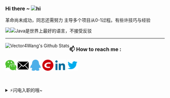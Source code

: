 ### Hi there ~ <img src="https://user-images.githubusercontent.com/1303154/88677602-1635ba80-d120-11ea-84d8-d263ba5fc3c0.gif" width="24px" alt="hi"/>

革命尚未成功，同志还需努力 主导多个项目从0-1过程。有些许技巧与经验

<img align="left" src="https://github-readme-stats.vercel.app/api/top-langs/?username=Vector4Wang" />


<img src="https://github.com/vector4wang/vector4wang/blob/master/images/fun.gif" width = "400" height = "250" alt="Java是世界上最好的语言，不接受反驳" align=center />




---

<img align="left" alt="Vector4Wang's Github Stats" src="https://github-readme-stats.vercel.app/api?username=Vector4Wang&show_icons=true&hide_border=true" />


### :mailbox: How to reach me : 
[<img target="_blank" width = "35" height = "35" src="https://github.com/vector4wang/vector4wang/blob/master/images/wechart.png"/>](https://github.com/vector4wang/vector4wang/blob/master/images/qcord.jpg)
[<img target="_blank" width = "35" height = "35" src="https://github.com/vector4wang/vector4wang/blob/master/images/mail.png"/>](mailto:vector4wang@qq.com)
<a href="tencent://AddContact/?fromId=45&fromSubId=1&subcmd=all&uin=772704457&website=www.oicqzone.com"><img width = "35" height = "35" src="https://github.com/vector4wang/vector4wang/blob/master/images/qq.png"/></a>
[<img target="_blank" width = "35" height = "35" src="https://github.com/vector4wang/vector4wang/blob/master/images/csdn.png"/>](https://blog.csdn.net/qqHJQS)
[<img target="_blank" width = "35" height = "35" src="https://github.com/vector4wang/vector4wang/blob/master/images/linkedin.png"/>](https://www.linkedin.com/in/vector-wang-ab042a10a/)
[<img target="_blank" width = "35" height = "35" src="https://github.com/vector4wang/vector4wang/blob/master/images/twitter.png"/>](https://twitter.com/BMHJQS)



<br/>

<br/>

<details>
<summary>⚡️闪电入职的哦~</summary>
<p align="center"><h3>顺丰科技常年开放Java、大数据、算法和产品等岗位，base深圳，有兴趣的私聊~</h3></p>
</details>


<!--
**vector4wang/vector4wang** is a ✨ _special_ ✨ repository because its `README.md` (this file) appears on your GitHub profile.

Here are some ideas to get you started:
[<img target="_blank" src="https://img.icons8.com/bubbles/50/000000/discord-logo.png"/>](https://discord.gg/3Ks7sMA)
- 🔭 I’m currently working on ...
- 🌱 I’m currently learning ...
- 👯 I’m looking to collaborate on ...
- 🤔 I’m looking for help with ...
- 💬 Ask me about ...
- 📫 How to reach me: ...
- 😄 Pronouns: ...
- ⚡ Fun fact: ...
-->
